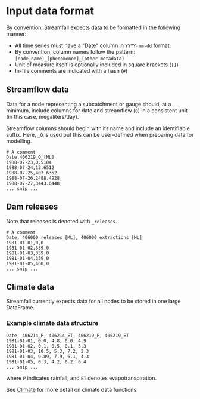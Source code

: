 # Input data format

By convention, Streamfall expects data to be formatted in the following manner:

- All time series must have a "Date" column in `YYYY-mm-dd` format.
- By convention, column names follow the pattern: `[node_name]_[phenomenon]_[other metadata]`
- Unit of measure itself is optionally included in square brackets (`[]`)
- In-file comments are indicated with a hash (`#`)

## Streamflow data

Data for a node representing a subcatchment or gauge should, at a minimum, include columns
for date and streamflow (`Q`) in a consistent unit (in this case, megaliters/day).

Streamflow columns should begin with its name and include an identifiable suffix.
Here, `_Q` is used but this can be user-defined when preparing data for modelling.

```csv
# A comment
Date,406219_Q_[ML]
1988-07-23,0.5184
1988-07-24,13.6512
1988-07-25,407.6352
1988-07-26,2488.4928
1988-07-27,3443.6448
... snip ...
```

## Dam releases

Note that releases is denoted with `_releases`.

```csv
# A comment
Date, 406000_releases_[ML], 406000_extractions_[ML]
1981-01-01,0,0
1981-01-02,359,0
1981-01-03,359,0
1981-01-04,359,0
1981-01-05,460,0
... snip ...
```

## Climate data

Streamfall currently expects data for all nodes to be stored in one large DataFrame.


### Example climate data structure

```csv
Date, 406214_P, 406214_ET, 406219_P, 406219_ET
1981-01-01, 0.0, 4.8, 0.0, 4.9
1981-01-02, 0.1, 0.5, 0.1, 3.3
1981-01-03, 10.5, 5.3, 7.2, 2.3
1981-01-04, 9.89, 7.9, 6.1, 4.3
1981-01-05, 0.3, 4.2, 0.2, 6.4
... snip ...
```

where `P` indicates rainfall, and `ET` denotes evapotranspiration.

See [Climate](@ref) for more detail on climate data functions.
